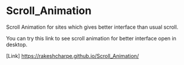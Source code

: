 # Scroll_Animation
Scroll Animation for sites which gives better interface than usual scroll.

You can try this link to see scroll animation for better interface open in desktop.


[Link] https://rakeshcharpe.github.io/Scroll_Animation/


